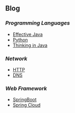 
## Blog

### *Programming Languages* 

 - [Effective Java][1]
 - [Python][4]
 - [Thinking in Java][6]
 
 ### *Network*
 - [HTTP][3]
 - [DNS][5]

### *Web Framework*
 - [SpringBoot][2]
 - [Spring Cloud][7]



 [1]: https://github.com/eziceice/blog/issues/2
 [2]: https://github.com/eziceice/blog/issues/3
 [3]: https://github.com/eziceice/blog/issues/1
 [4]: https://github.com/eziceice/blog/issues/4
 [5]: https://github.com/eziceice/blog/issues/5
 [6]: https://github.com/eziceice/blog/issues/6
 [7]: https://github.com/eziceice/blog/issues/8
 
